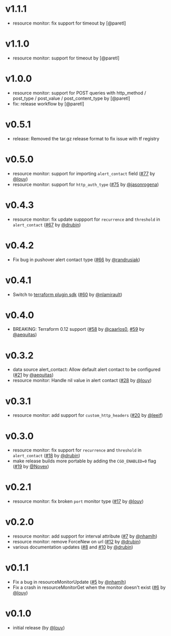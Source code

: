 # v1.1.1
- resource monitor: fix support for timeout by [@paretl]

# v1.1.0
- resource monitor: support for timeout by [@paretl]

# v1.0.0
- resource monitor: support for POST queries with http_method / post_type / post_value / post_content_type by [@paretl]
- fix: release workflow by [@paretl]

# v0.5.1
- release: Removed the tar.gz release format to fix issue with tf registry

# v0.5.0
- resource monitor: support for importing `alert_contact` field ([#77](https://github.com/louy/terraform-provider-uptimerobot/pull/77) by [@louy](https://github.com/louy))
- resource monitor: support for `http_auth_type` ([#75](https://github.com/louy/terraform-provider-uptimerobot/pull/75) by [@jasonrogena](https://github.com/jasonrogena))

# v0.4.3
- resource monitor: fix update suppport for `recurrence` and `threshold` in `alert_contact` ([#67](https://github.com/louy/terraform-provider-uptimerobot/pull/67) by [@drubin](https://github.com/drubin))

# v0.4.2
- Fix bug in pushover alert contact type ([#66](https://github.com/louy/terraform-provider-uptimerobot/pull/66) by [@randrusiak](https://github.com/randrusiak))

# v0.4.1
- Switch to [terraform plugin sdk](https://www.terraform.io/docs/extend/plugin-sdk.html) ([#60](https://github.com/louy/terraform-provider-uptimerobot/pull/60) by [@nlamirault](https://github.com/nlamirault))

# v0.4.0
- BREAKING: Terraform 0.12 support ([#58](https://github.com/louy/terraform-provider-uptimerobot/pull/58) by [@caarlos0](https://github.com/caarlos0), [#59](https://github.com/louy/terraform-provider-uptimerobot/pull/59) by [@aequitas](https://github.com/aequitas))

# v0.3.2
- data source alert_contact: Allow default alert contact to be configured ([#21](https://github.com/louy/terraform-provider-uptimerobot/pull/21) by [@aequitas](https://github.com/aequitas))
- resource monitor: Handle nil value in alert contact ([#28](https://github.com/louy/terraform-provider-uptimerobot/pull/28) by [@louy](https://github.com/louy))

# v0.3.1
- resource monitor: add support for `custom_http_headers` ([#20](https://github.com/louy/terraform-provider-uptimerobot/pull/20) by [@leeif](https://github.com/leeif))

# v0.3.0
- resource monitor: fix support for `recurrence` and `threshold` in `alert_contact` ([#18](https://github.com/louy/terraform-provider-uptimerobot/pull/18) by [@drubin](https://github.com/drubin))
- make release builds more portable by adding the `CGO_ENABLED=0` flag ([#19](https://github.com/louy/terraform-provider-uptimerobot/pull/19) by [@Novex](https://github.com/Novex))

# v0.2.1
- resource monitor: fix broken `port` monitor type ([#17](https://github.com/louy/terraform-provider-uptimerobot/pull/17) by [@louy](https://github.com/louy))

# v0.2.0
- resource monitor: add support for interval attribute ([#7](https://github.com/louy/terraform-provider-uptimerobot/pull/7) by [@nhamlh](https://github.com/nhamlh))
- resource monitor: remove ForceNew on url ([#12](https://github.com/louy/terraform-provider-uptimerobot/pull/12) by [@drubin](https://github.com/drubin))
- various documentation updates ([#8](https://github.com/louy/terraform-provider-uptimerobot/pull/8) and [#10](https://github.com/louy/terraform-provider-uptimerobot/pull/10) by [@drubin](https://github.com/drubin))

# v0.1.1
- Fix a bug in resourceMonitorUpdate ([#5](https://github.com/louy/terraform-provider-uptimerobot/pull/5) by [@nhamlh](https://github.com/nhamlh))
- Fix a crash in resourceMonitorGet when the monitor doesn't exist ([#6](https://github.com/louy/terraform-provider-uptimerobot/pull/6) by [@louy](https://github.com/louy))

# v0.1.0
- initial release (by [@louy](https://github.com/louy))
